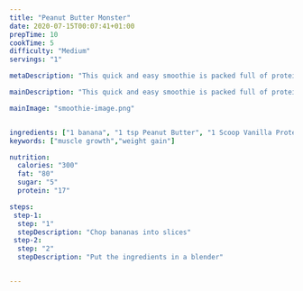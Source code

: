 ```yaml
---
title: "Peanut Butter Monster"
date: 2020-07-15T00:07:41+01:00
prepTime: 10
cookTime: 5
difficulty: "Medium"
servings: "1"

metaDescription: "This quick and easy smoothie is packed full of protein to give you a simple post-workout recovery shake"

mainDescription: "This quick and easy smoothie is packed full of protein to give you a simple post-workout recovery shake."

mainImage: "smoothie-image.png"


ingredients: ["1 banana", "1 tsp Peanut Butter", "1 Scoop Vanilla Protein Powder"]
keywords: ["muscle growth","weight gain"]

nutrition:
  calories: "300" 
  fat: "80"
  sugar: "5"
  protein: "17"

steps:
 step-1:
  step: "1"
  stepDescription: "Chop bananas into slices"
 step-2:
  step: "2"
  stepDescription: "Put the ingredients in a blender"


---
```


